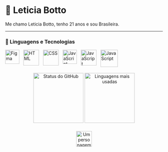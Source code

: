 # 🌸 Leticia Botto

Me chamo Leticia Botto, tenho 21 anos e sou Brasileira.


---

### 👾 Linguagens e Tecnologias

<img 
  align="left"
  alt="Figma"
  title="Figma"
  width="45px"
  style="padding-right: 10px;"
src="https://cdn.jsdelivr.net/gh/devicons/devicon@latest/icons/figma/figma-original.svg" 
/>

<img 
  align="left"
  alt="HTML"
  title="HTML"
  width="50px"
  style="padding-right: 10px;"
  src="https://cdn.jsdelivr.net/gh/devicons/devicon@latest/icons/html5/html5-plain-wordmark.svg"
/>

<img 
  align="left"
  alt="CSS"
  title="CSS"
  width="50px"
  style="padding-right: 10px;"
  src="https://cdn.jsdelivr.net/gh/devicons/devicon@latest/icons/css3/css3-plain-wordmark.svg" 
 />

<img 
  align="left"
  alt="JavaScript"
  title="JavaScript"
  width="45px"
  style="padding-right: 10px;"
  src="https://cdn.jsdelivr.net/gh/devicons/devicon@latest/icons/javascript/javascript-original.svg" 
 />

 
<img 
  align="left"
  alt="JavaScript"
  title="JavaScript"
  width="50px"
  style="padding-right: 10px;"
  src="https://cdn.jsdelivr.net/gh/devicons/devicon@latest/icons/react/react-original-wordmark.svg" 
  />

  
  <img 
  align="left"
  alt="JavaScript"
  title="JavaScript"
  width="55px"
  style="padding-right: 10px;"
  src="https://cdn.jsdelivr.net/gh/devicons/devicon@latest/icons/mysql/mysql-plain-wordmark.svg" />
          
<br>
<br>

###
 
<br>

  <div align="center">
  <img
  src="https://github-readme-stats.vercel.app/api?username=LeticiaBotto&hide_title=false&hide_rank=false&show_icons=true&include_all_commits=true&count_private=true&disable_animations=false&theme=dracula&locale=en&hide_border=false" height="160" alt="Status do GitHub"
  />
  <img 
  src="https://github-readme-stats.vercel.app/api/top-langs?username=LeticiaBotto&locale=en&hide_title=false&layout=compact&card_width=320&langs_count=5&theme=dracula&hide_border=false" height=160 alt="Linguagens mais usadas"
  />
</div>

###

<div align="center">
<img 
  alt="Um personagem redondo e rosa se movendo com um guarda-chuva"
  title="Kirby"
  height="50px" 
  src="https://emoji.discadia.com/emojis/9875d5bf-8c35-4c77-87f6-687e99ef0d00.GIF"
 />
 </div>
